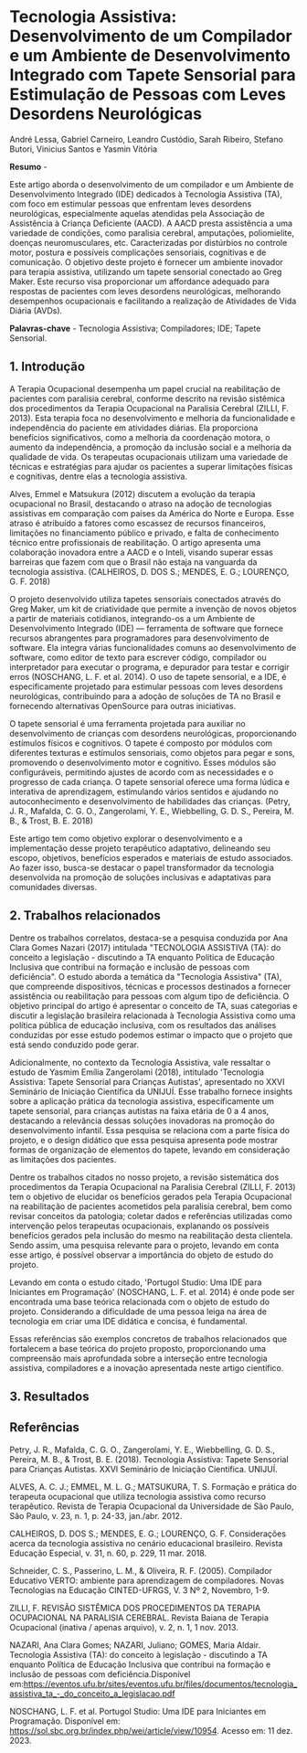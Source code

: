 # Tecnologia Assistiva: Desenvolvimento de um Compilador e um Ambiente de Desenvolvimento Integrado com Tapete Sensorial para Estimulação de Pessoas com Leves Desordens Neurológicas

André Lessa, Gabriel Carneiro, Leandro Custódio, Sarah Ribeiro, Stefano Butori, Vinicius Santos e Yasmin Vitória

**Resumo** - 

Este artigo aborda o desenvolvimento de um compilador e um Ambiente de Desenvolvimento Integrado (IDE) dedicados à Tecnologia Assistiva (TA), com foco em estimular pessoas que enfrentam leves desordens neurológicas, especialmente aquelas atendidas pela Associação de Assistência à Criança Deficiente (AACD). A AACD presta assistência a uma variedade de condições, como paralisia cerebral, amputações, poliomielite, doenças neuromusculares, etc. Caracterizadas por distúrbios no controle motor, postura e possíveis complicações sensoriais, cognitivas e de comunicação. O objetivo deste projeto é fornecer um ambiente inovador para terapia assistiva, utilizando um tapete sensorial conectado ao Greg Maker. Este recurso visa proporcionar um affordance adequado para respostas de pacientes com leves desordens neurológicas, melhorando desempenhos ocupacionais e facilitando a realização de Atividades de Vida Diária (AVDs).

**Palavras-chave** - Tecnologia Assistiva; Compiladores; IDE; Tapete Sensorial.

## 1. Introdução 

A Terapia Ocupacional desempenha um papel crucial na reabilitação de pacientes com paralisia cerebral, conforme descrito na revisão sistêmica dos procedimentos da Terapia Ocupacional na Paralisia Cerebral (ZILLI, F. 2013). Esta terapia foca no desenvolvimento e melhoria da funcionalidade e independência do paciente em atividades diárias. Ela proporciona benefícios significativos, como a melhoria da coordenação motora, o aumento da independência, a promoção da inclusão social e a melhoria da qualidade de vida. Os terapeutas ocupacionais utilizam uma variedade de técnicas e estratégias para ajudar os pacientes a superar limitações físicas e cognitivas, dentre elas a tecnologia assistiva.

Alves, Emmel e Matsukura (2012) discutem a evolução da terapia ocupacional no Brasil, destacando o atraso na adoção de tecnologias assistivas em comparação com países da América do Norte e Europa. Esse atraso é atribuído a fatores como escassez de recursos financeiros, limitações no financiamento público e privado, e falta de conhecimento técnico entre profissionais de reabilitação. O artigo apresenta uma colaboração inovadora entre a AACD e o Inteli, visando superar essas barreiras que fazem com que o Brasil não estaja na vanguarda da tecnologia assistiva. (CALHEIROS, D. DOS S.; MENDES, E. G.; LOURENÇO, G. F. 2018)

O projeto desenvolvido utiliza tapetes sensoriais conectados através do Greg Maker, um kit de criatividade que permite a invenção de novos objetos a partir de materiais cotidianos, integrando-os a um Ambiente de Desenvolvimento Integrado (IDE) — ferramenta de software que fornece recursos abrangentes para programadores para desenvolvimento de software. Ela integra várias funcionalidades comuns ao desenvolvimento de software, como editor de texto para escrever código, compilador ou interpretador para executar o programa, e depurador para testar e corrigir erros (NOSCHANG, L. F. et al. 2014). O uso de tapete sensorial, e a IDE, é especificamente projetado para estimular pessoas com leves desordens neurológicas, contribuindo para a adoção de soluções de TA no Brasil e fornecendo alternativas OpenSource para outras iniciativas. 

O tapete sensorial é uma ferramenta projetada para auxiliar no desenvolvimento de crianças com desordens neurológicas, proporcionando estímulos físicos e cognitivos. O tapete é composto por módulos com diferentes texturas e estímulos sensoriais, como objetos para pegar e sons, promovendo o desenvolvimento motor e cognitivo. Esses módulos são configuráveis, permitindo ajustes de acordo com as necessidades e o progresso de cada criança. O tapete sensorial oferece uma forma lúdica e interativa de aprendizagem, estimulando vários sentidos e ajudando no autoconhecimento e desenvolvimento de habilidades das crianças. (Petry, J. R., Mafalda, C. G. O., Zangerolami, Y. E., Wiebbelling, G. D. S., Pereira, M. B., & Trost, B. E. 2018)

Este artigo tem como objetivo explorar o desenvolvimento e a implementação desse projeto terapêutico adaptativo, delineando seu escopo, objetivos, benefícios esperados e materiais de estudo associados. Ao fazer isso, busca-se destacar o papel transformador da tecnologia desenvolvida na promoção de soluções inclusivas e adaptativas para comunidades diversas.

## 2. Trabalhos relacionados 

Dentre os trabalhos correlatos, destaca-se a pesquisa conduzida por Ana Clara Gomes Nazari (2017) intitulada "TECNOLOGIA ASSISTIVA (TA): do conceito a legislação - discutindo a TA enquanto Política de Educação Inclusiva que contribui na formação e inclusão de pessoas com deficiência". O estudo aborda a temática da "Tecnologia Assistiva" (TA), que compreende dispositivos, técnicas e processos destinados a fornecer assistência ou reabilitação para pessoas com algum tipo de deficiência. O objetivo principal do artigo é apresentar o conceito de TA, suas categorias e discutir a legislação brasileira relacionada à Tecnologia Assistiva como uma política pública de educação inclusiva, com os resultados das análises conduzidas por esse estudo podemos estimar o impacto que o projeto que está sendo conduzido pode gerar.

Adicionalmente, no contexto da Tecnologia Assistiva, vale ressaltar o estudo de Yasmim Emília Zangerolami (2018), intitulado 'Tecnologia Assistiva: Tapete Sensorial para Crianças Autistas', apresentado no XXVI Seminário de Iniciação Científica da UNIJUÍ. Esse trabalho fornece insights sobre a aplicação prática da tecnologia assistiva, especificamente um tapete sensorial, para crianças autistas na faixa etária de 0 a 4 anos, destacando a relevância dessas soluções inovadoras na promoção do desenvolvimento infantil. Essa pesquisa se relaciona com a parte física do projeto, e o design didático que essa pesquisa apresenta pode mostrar formas de organização de elementos do tapete, levando em consideração as limitações dos pacientes.

Dentre os trabalhos citados no nosso projeto, a revisão sistemática dos procedimentos da Terapia Ocupacional na Paralisia Cerebral (ZILLI, F. 2013) tem o objetivo de elucidar os benefícios gerados pela Terapia Ocupacional na reabilitação de pacientes acometidos pela paralisia cerebral, bem como revisar conceitos da patologia; coletar dados e referências utilizadas como intervenção pelos terapeutas ocupacionais, explanando os possíveis benefícios gerados pela inclusão do mesmo na reabilitação desta clientela. Sendo assim, uma pesquisa relevante para o projeto, levando em conta esse artigo, é possível observar a importância do objeto de estudo do projeto.

Levando em conta o estudo citado, 'Portugol Studio: Uma IDE para Iniciantes em Programação' (NOSCHANG, L. F. et al. 2014) é onde pode ser encontrada uma base teórica relacionada com o objeto de estudo do projeto. Considerando a dificuldade de uma pessoa leiga na área de tecnologia em criar uma IDE didática e concisa, é fundamental.

Essas referências são exemplos concretos de trabalhos relacionados que fortalecem a base teórica do projeto proposto, proporcionando uma compreensão mais aprofundada sobre a interseção entre tecnologia assistiva, compiladores e a inovação apresentada neste artigo científico.

## 3. Resultados 

## Referências 
Petry, J. R., Mafalda, C. G. O., Zangerolami, Y. E., Wiebbelling, G. D. S., Pereira, M. B., & Trost, B. E. (2018). Tecnologia Assistiva: Tapete Sensorial para Crianças Autistas. XXVI Seminário de Iniciação Científica. UNIJUÍ.

ALVES, A. C. J.; EMMEL, M. L. G.; MATSUKURA, T. S. Formação e prática do terapeuta ocupacional que utiliza tecnologia assistiva como recurso terapêutico. Revista de Terapia Ocupacional da Universidade de São Paulo, São Paulo, v. 23, n. 1, p. 24-33, jan./abr. 2012.

CALHEIROS, D. DOS S.; MENDES, E. G.; LOURENÇO, G. F. Considerações acerca da tecnologia assistiva no cenário educacional brasileiro. Revista Educação Especial, v. 31, n. 60, p. 229, 11 mar. 2018.

‌Schneider, C. S., Passerino, L. M., & Oliveira, R. F. (2005). Compilador Educativo VERTO: ambiente para aprendizagem de compiladores. Novas Tecnologias na Educação CINTED-UFRGS, V. 3 Nº 2, Novembro, 1-9.

ZILLI, F. REVISÃO SISTÊMICA DOS PROCEDIMENTOS DA TERAPIA OCUPACIONAL NA PARALISIA CEREBRAL. Revista Baiana de Terapia Ocupacional (inativa / apenas arquivo), v. 2, n. 1, 1 nov. 2013.

NAZARI, Ana Clara Gomes; NAZARI, Juliano; GOMES, Maria Aldair. Tecnologia Assistiva (TA): do conceito à legislação - discutindo a TA enquanto Política de Educação Inclusiva que contribui na formação e inclusão de pessoas com deficiência.Disponível em:https://eventos.ufu.br/sites/eventos.ufu.br/files/documentos/tecnologia_assistiva_ta_-_do_conceito_a_legislacao.pdf

NOSCHANG, L. F. et al. Portugol Studio: Uma IDE para Iniciantes em Programação. Disponível em: <https://sol.sbc.org.br/index.php/wei/article/view/10954>. Acesso em: 11 dez. 2023.

